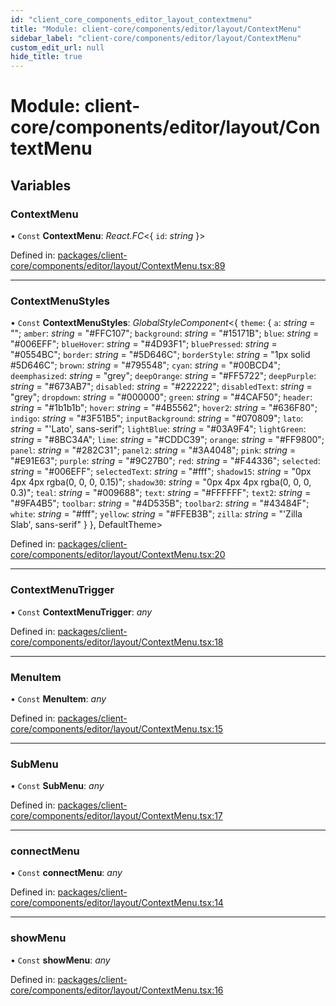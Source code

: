 ```yaml
---
id: "client_core_components_editor_layout_contextmenu"
title: "Module: client-core/components/editor/layout/ContextMenu"
sidebar_label: "client-core/components/editor/layout/ContextMenu"
custom_edit_url: null
hide_title: true
---
```


# Module: client-core/components/editor/layout/ContextMenu

## Variables

### ContextMenu

• `Const` **ContextMenu**: *React.FC*<{ `id`: *string*  }\>

Defined in: [packages/client-core/components/editor/layout/ContextMenu.tsx:89](https://github.com/xr3ngine/xr3ngine/blob/5a0f83ed8/packages/client-core/components/editor/layout/ContextMenu.tsx#L89)

___

### ContextMenuStyles

• `Const` **ContextMenuStyles**: *GlobalStyleComponent*<{ `theme`: { `a`: *string* = ""; `amber`: *string* = "#FFC107"; `background`: *string* = "#15171B"; `blue`: *string* = "#006EFF"; `blueHover`: *string* = "#4D93F1"; `bluePressed`: *string* = "#0554BC"; `border`: *string* = "#5D646C"; `borderStyle`: *string* = "1px solid #5D646C"; `brown`: *string* = "#795548"; `cyan`: *string* = "#00BCD4"; `deemphasized`: *string* = "grey"; `deepOrange`: *string* = "#FF5722"; `deepPurple`: *string* = "#673AB7"; `disabled`: *string* = "#222222"; `disabledText`: *string* = "grey"; `dropdown`: *string* = "#000000"; `green`: *string* = "#4CAF50"; `header`: *string* = "#1b1b1b"; `hover`: *string* = "#4B5562"; `hover2`: *string* = "#636F80"; `indigo`: *string* = "#3F51B5"; `inputBackground`: *string* = "#070809"; `lato`: *string* = "'Lato', sans-serif"; `lightBlue`: *string* = "#03A9F4"; `lightGreen`: *string* = "#8BC34A"; `lime`: *string* = "#CDDC39"; `orange`: *string* = "#FF9800"; `panel`: *string* = "#282C31"; `panel2`: *string* = "#3A4048"; `pink`: *string* = "#E91E63"; `purple`: *string* = "#9C27B0"; `red`: *string* = "#F44336"; `selected`: *string* = "#006EFF"; `selectedText`: *string* = "#fff"; `shadow15`: *string* = "0px 4px 4px  rgba(0, 0, 0, 0.15)"; `shadow30`: *string* = "0px 4px 4px  rgba(0, 0, 0, 0.3)"; `teal`: *string* = "#009688"; `text`: *string* = "#FFFFFF"; `text2`: *string* = "#9FA4B5"; `toolbar`: *string* = "#4D535B"; `toolbar2`: *string* = "#43484F"; `white`: *string* = "#fff"; `yellow`: *string* = "#FFEB3B"; `zilla`: *string* = "'Zilla Slab', sans-serif" }  }, DefaultTheme\>

Defined in: [packages/client-core/components/editor/layout/ContextMenu.tsx:20](https://github.com/xr3ngine/xr3ngine/blob/5a0f83ed8/packages/client-core/components/editor/layout/ContextMenu.tsx#L20)

___

### ContextMenuTrigger

• `Const` **ContextMenuTrigger**: *any*

Defined in: [packages/client-core/components/editor/layout/ContextMenu.tsx:18](https://github.com/xr3ngine/xr3ngine/blob/5a0f83ed8/packages/client-core/components/editor/layout/ContextMenu.tsx#L18)

___

### MenuItem

• `Const` **MenuItem**: *any*

Defined in: [packages/client-core/components/editor/layout/ContextMenu.tsx:15](https://github.com/xr3ngine/xr3ngine/blob/5a0f83ed8/packages/client-core/components/editor/layout/ContextMenu.tsx#L15)

___

### SubMenu

• `Const` **SubMenu**: *any*

Defined in: [packages/client-core/components/editor/layout/ContextMenu.tsx:17](https://github.com/xr3ngine/xr3ngine/blob/5a0f83ed8/packages/client-core/components/editor/layout/ContextMenu.tsx#L17)

___

### connectMenu

• `Const` **connectMenu**: *any*

Defined in: [packages/client-core/components/editor/layout/ContextMenu.tsx:14](https://github.com/xr3ngine/xr3ngine/blob/5a0f83ed8/packages/client-core/components/editor/layout/ContextMenu.tsx#L14)

___

### showMenu

• `Const` **showMenu**: *any*

Defined in: [packages/client-core/components/editor/layout/ContextMenu.tsx:16](https://github.com/xr3ngine/xr3ngine/blob/5a0f83ed8/packages/client-core/components/editor/layout/ContextMenu.tsx#L16)
